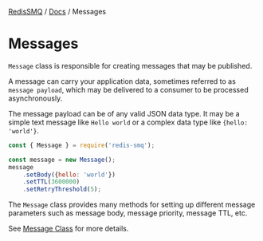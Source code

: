 [RedisSMQ](../README.md) / [Docs](README.md) / Messages

# Messages

`Message` class is responsible for creating messages that may be published.

A message can carry your application data, sometimes referred to as `message payload`, which may be delivered to a consumer to be processed asynchronously.

The message payload can be of any valid JSON data type. It may be a simple text message like `Hello world` or a complex data type like `{hello: 'world'}`.

```javascript
const { Message } = require('redis-smq');

const message = new Message();
message
    .setBody({hello: 'world'})
    .setTTL(3600000)
    .setRetryThreshold(5);
```

The `Message` class provides many methods for setting up different message parameters such as message body, message priority, message TTL, etc.

See [Message Class](api/classes/Message.md) for more details.
